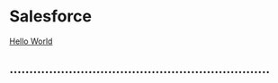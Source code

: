 # Salesforce #
<html>
  
  <head>
    <body>
     <a href="Apex Hello World">Hello World</a>
      <h2>..................................................................</h2>  
    </body>
  </head>
</html>
